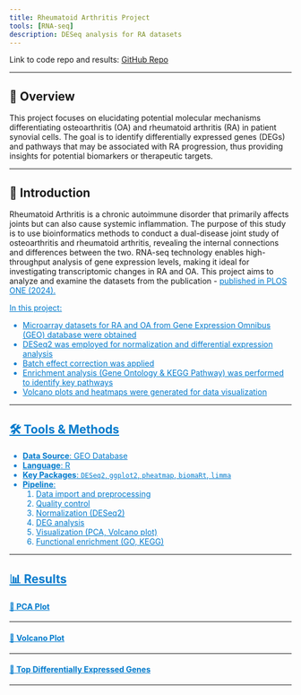 ```yaml
---
title: Rheumatoid Arthritis Project
tools: [RNA-seq]
description: DESeq analysis for RA datasets
---
```


Link to code repo and results: [GitHub Repo](https://github.com/jyothi1721/Rheumatoid_arthritis_RNA_seq)

---

## 🧬 Overview

This project focuses on elucidating potential molecular mechanisms differentiating osteoarthritis (OA) and rheumatoid arthritis (RA) in patient synovial cells. The goal is to identify differentially expressed genes (DEGs) and pathways that may be associated with RA progression, thus providing insights for potential biomarkers or therapeutic targets. 

---

## 🧪 Introduction

Rheumatoid Arthritis is a chronic autoimmune disorder that primarily affects joints but can also cause systemic inflammation. The purpose of this study is to use bioinformatics methods to conduct a dual-disease joint study of osteoarthritis and rheumatoid arthritis, revealing the internal connections and differences between the two. RNA-seq technology enables high-throughput analysis of gene expression levels, making it ideal for investigating transcriptomic changes in RA and OA. This project aims to analyze and examine the datasets from the publication - <a href="https://journals.plos.org/plosone/article?id=10.1371/journal.pone.0303506" target="_blank" style="color: #007acc; text-decoration: underline;"> published in PLOS ONE (2024).
    
In this project:

- Microarray datasets for RA and OA from Gene Expression Omnibus (GEO) database were obtained
- DESeq2 was employed for normalization and differential expression analysis
- Batch effect correction was applied
- Enrichment analysis (Gene Ontology & KEGG Pathway) was performed to identify key pathways
- Volcano plots and heatmaps were generated for data visualization

---

## 🛠 Tools & Methods

- **Data Source**: GEO Database
- **Language**: R
- **Key Packages**: `DESeq2`, `ggplot2`, `pheatmap`, `biomaRt`, `limma`
- **Pipeline**:
  1. Data import and preprocessing
  2. Quality control
  3. Normalization (DESeq2)
  4. DEG analysis
  5. Visualization (PCA, Volcano plot)
  6. Functional enrichment (GO, KEGG)

---

## 📊 Results

#### 🔹 PCA Plot


---

#### 🔹 Volcano Plot


---

#### 🔹 Top Differentially Expressed Genes


---
